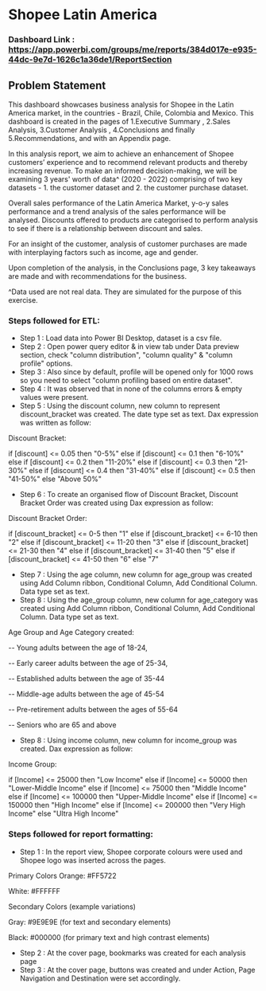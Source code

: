 # Shopee Latin America

### Dashboard Link : https://app.powerbi.com/groups/me/reports/384d017e-e935-44dc-9e7d-1626c1a36de1/ReportSection
## Problem Statement

This dashboard showcases business analysis for Shopee in the Latin America market, in the countries - Brazil, Chile, Colombia and Mexico. This dashboard is created in the pages of 1.Executive Summary , 2.Sales Analysis, 3.Customer Analysis , 4.Conclusions and finally 5.Recommendations, and with an Appendix page. 

In this analysis report, we aim to achieve an enhancement of Shopee customers’  experience and to recommend relevant products and thereby increasing revenue. To make an informed decision-making, we will be examining 3 years' worth of data^ (2020 - 2022) comprising of two key datasets - 1. the customer dataset and 2. the customer purchase dataset. 

Overall sales performance of the Latin America Market, y-o-y sales performance and a trend analysis of the sales performance will be analysed. Discounts offered to products are categorised to perform analysis to see if there is a relationship between discount and sales.

For an insight of the customer, analysis of customer purchases are made with interplaying factors such as income, age and gender. 

Upon completion of the analysis, in the Conclusions page, 3 key takeaways are made and with recommendations for the business. 

^Data used are not real data. They are simulated for the purpose of this exercise.
 

 
### Steps followed for ETL:

- Step 1 : Load data into Power BI Desktop, dataset is a csv file.
- Step 2 : Open power query editor & in view tab under Data preview section, check "column distribution", "column quality" & "column profile" options.
- Step 3 : Also since by default, profile will be opened only for 1000 rows so you need to select "column profiling based on entire dataset".
- Step 4 : It was observed that in none of the columns errors & empty values were present.
- Step 5 : Using the discount column, new column to represent discount_bracket  was created. The date type set as text. Dax expression was written as follow:
        
Discount Bracket:

if [discount] <= 0.05 then "0-5%"
else if [discount] <= 0.1 then "6-10%"
else if [discount] <= 0.2 then "11-20%"
else if [discount] <= 0.3 then "21-30%" 
else if [discount] <= 0.4 then "31-40%"
else if [discount] <= 0.5 then "41-50%"
else "Above 50%" 

- Step 6 : To create an organised flow of Discount Bracket, Discount Bracket Order was created using Dax expression as follow:

Discount Bracket Order:

if [discount_bracket] <= 0-5 then "1"
else if [discount_bracket] <= 6-10 then "2"
else if [discount_bracket] <= 11-20 then "3"
else if [discount_bracket] <= 21-30 then "4" 
else if [discount_bracket] <= 31-40 then "5"
else if [discount_bracket] <= 41-50 then "6"
else "7"


 - Step 7 : Using the age column, new column for age_group was created using Add Column ribbon, Conditional Column, Add Conditional Column. Data type set as text.
- Step 8 : Using the age_group column, new column for age_category was created using Add Column ribbon, Conditional Column, Add Conditional Column. Data type set as text.

Age Group and Age Category created: 


-- Young adults  between the age of 18-24,

-- Early career adults between the age of 25-34,

-- Established adults between the age of 35-44

-- Middle-age adults between the age of 45-54

-- Pre-retirement adults between the ages of 55-64

-- Seniors who are 65 and above


- Step 8 : Using income column, new column for income_group was created. Dax expression as follow:

Income Group:

if [Income] <= 25000 then "Low Income" 
else if [Income] <= 50000 then "Lower-Middle Income" 
else if [Income] <= 75000 then "Middle Income" 
else if [Income] <= 100000 then "Upper-Middle Income" 
else if [Income] <= 150000 then "High Income" 
else if [Income] <= 200000 then "Very High Income" 
else "Ultra High Income"


### Steps followed for report formatting:
- Step 1 : In the report view, Shopee corporate colours were used and Shopee logo was inserted across the pages.

Primary Colors
Orange: #FF5722

White: #FFFFFF

Secondary Colors (example variations)

Gray: #9E9E9E (for text and secondary elements)

Black: #000000 (for primary text and high contrast elements)

- Step 2 : At the cover page, bookmarks was created for each analysis page 
- Step 3 : At the cover page, buttons was created and under Action, Page Navigation and Destination were set accordingly. 





 

